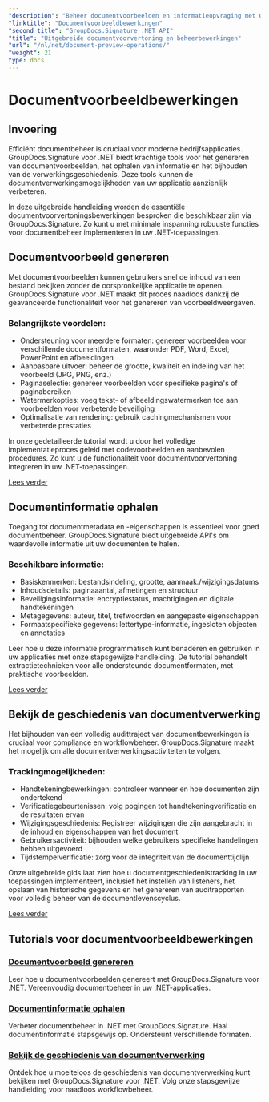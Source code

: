 ```yaml
---
"description": "Beheer documentvoorbeelden en informatieopvraging met GroupDocs.Signature voor .NET. Leer hoe u voorbeelden kunt genereren, metadata kunt extraheren en de documentgeschiedenis in uw applicaties kunt volgen."
"linktitle": "Documentvoorbeeldbewerkingen"
"second_title": "GroupDocs.Signature .NET API"
"title": "Uitgebreide documentvoorvertoning en beheerbewerkingen"
"url": "/nl/net/document-preview-operations/"
"weight": 21
type: docs
---
```

# Documentvoorbeeldbewerkingen

## Invoering

Efficiënt documentbeheer is cruciaal voor moderne bedrijfsapplicaties. GroupDocs.Signature voor .NET biedt krachtige tools voor het genereren van documentvoorbeelden, het ophalen van informatie en het bijhouden van de verwerkingsgeschiedenis. Deze tools kunnen de documentverwerkingsmogelijkheden van uw applicatie aanzienlijk verbeteren.

In deze uitgebreide handleiding worden de essentiële documentvoorvertoningsbewerkingen besproken die beschikbaar zijn via GroupDocs.Signature. Zo kunt u met minimale inspanning robuuste functies voor documentbeheer implementeren in uw .NET-toepassingen.

## Documentvoorbeeld genereren

Met documentvoorbeelden kunnen gebruikers snel de inhoud van een bestand bekijken zonder de oorspronkelijke applicatie te openen. GroupDocs.Signature voor .NET maakt dit proces naadloos dankzij de geavanceerde functionaliteit voor het genereren van voorbeeldweergaven.

### Belangrijkste voordelen:
- Ondersteuning voor meerdere formaten: genereer voorbeelden voor verschillende documentformaten, waaronder PDF, Word, Excel, PowerPoint en afbeeldingen
- Aanpasbare uitvoer: beheer de grootte, kwaliteit en indeling van het voorbeeld (JPG, PNG, enz.)
- Paginaselectie: genereer voorbeelden voor specifieke pagina's of paginabereiken
- Watermerkopties: voeg tekst- of afbeeldingswatermerken toe aan voorbeelden voor verbeterde beveiliging
- Optimalisatie van rendering: gebruik cachingmechanismen voor verbeterde prestaties

In onze gedetailleerde tutorial wordt u door het volledige implementatieproces geleid met codevoorbeelden en aanbevolen procedures. Zo kunt u de functionaliteit voor documentvoorvertoning integreren in uw .NET-toepassingen.

[Lees verder](./generate-document-preview/)

## Documentinformatie ophalen

Toegang tot documentmetadata en -eigenschappen is essentieel voor goed documentbeheer. GroupDocs.Signature biedt uitgebreide API's om waardevolle informatie uit uw documenten te halen.

### Beschikbare informatie:
- Basiskenmerken: bestandsindeling, grootte, aanmaak./wijzigingsdatums
- Inhoudsdetails: paginaaantal, afmetingen en structuur
- Beveiligingsinformatie: encryptiestatus, machtigingen en digitale handtekeningen
- Metagegevens: auteur, titel, trefwoorden en aangepaste eigenschappen
- Formaatspecifieke gegevens: lettertype-informatie, ingesloten objecten en annotaties

Leer hoe u deze informatie programmatisch kunt benaderen en gebruiken in uw applicaties met onze stapsgewijze handleiding. De tutorial behandelt extractietechnieken voor alle ondersteunde documentformaten, met praktische voorbeelden.

[Lees verder](./retrieve-document-information/)

## Bekijk de geschiedenis van documentverwerking

Het bijhouden van een volledig audittraject van documentbewerkingen is cruciaal voor compliance en workflowbeheer. GroupDocs.Signature maakt het mogelijk om alle documentverwerkingsactiviteiten te volgen.

### Trackingmogelijkheden:
- Handtekeningbewerkingen: controleer wanneer en hoe documenten zijn ondertekend
- Verificatiegebeurtenissen: volg pogingen tot handtekeningverificatie en de resultaten ervan
- Wijzigingsgeschiedenis: Registreer wijzigingen die zijn aangebracht in de inhoud en eigenschappen van het document
- Gebruikersactiviteit: bijhouden welke gebruikers specifieke handelingen hebben uitgevoerd
- Tijdstempelverificatie: zorg voor de integriteit van de documenttijdlijn

Onze uitgebreide gids laat zien hoe u documentgeschiedenistracking in uw toepassingen implementeert, inclusief het instellen van listeners, het opslaan van historische gegevens en het genereren van auditrapporten voor volledig beheer van de documentlevenscyclus.

[Lees verder](./view-document-processing-history/)

## Tutorials voor documentvoorbeeldbewerkingen

### [Documentvoorbeeld genereren](./generate-document-preview/)
Leer hoe u documentvoorbeelden genereert met GroupDocs.Signature voor .NET. Vereenvoudig documentbeheer in uw .NET-applicaties.

### [Documentinformatie ophalen](./retrieve-document-information/)
Verbeter documentbeheer in .NET met GroupDocs.Signature. Haal documentinformatie stapsgewijs op. Ondersteunt verschillende formaten.

### [Bekijk de geschiedenis van documentverwerking](./view-document-processing-history/)
Ontdek hoe u moeiteloos de geschiedenis van documentverwerking kunt bekijken met GroupDocs.Signature voor .NET. Volg onze stapsgewijze handleiding voor naadloos workflowbeheer.